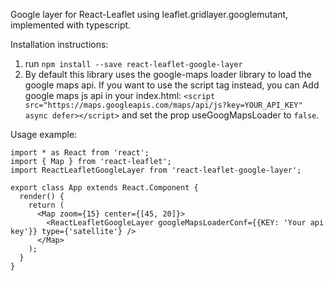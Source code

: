 Google layer for React-Leaflet using leaflet.gridlayer.googlemutant, implemented with typescript.

Installation instructions:
1. run `npm install --save react-leaflet-google-layer`
2. By default this library uses the google-maps loader library to load the google maps api. If you want to use the script tag instead, you can Add google maps js api in your index.html: `<script src="https://maps.googleapis.com/maps/api/js?key=YOUR_API_KEY" async defer></script>`
and set the prop useGoogMapsLoader to `false`.


Usage example:
```
import * as React from 'react';
import { Map } from 'react-leaflet';
import ReactLeafletGoogleLayer from 'react-leaflet-google-layer';

export class App extends React.Component { 
  render() {    
    return (
      <Map zoom={15} center={[45, 20]}>
        <ReactLeafletGoogleLayer googleMapsLoaderConf={{KEY: 'Your api key'}} type={'satellite'} />
      </Map>
    );
  }
}
```

